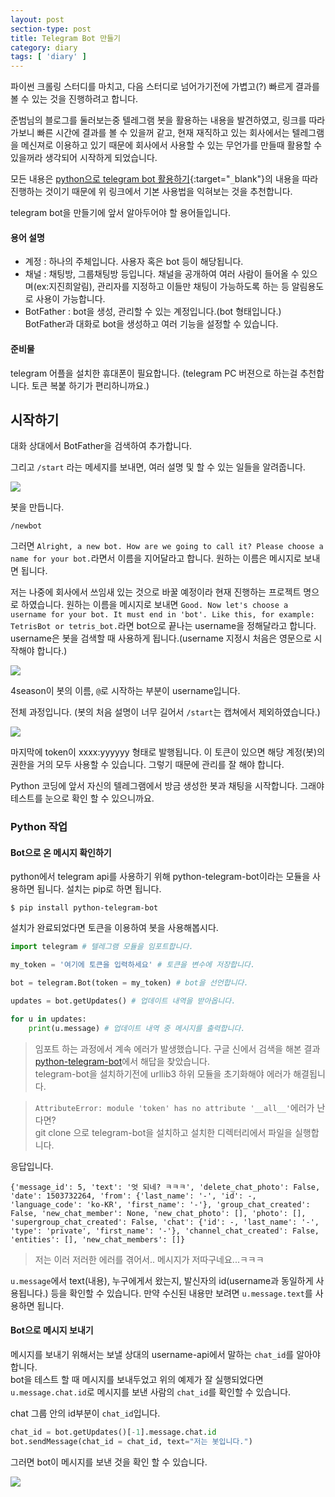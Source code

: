 ```yaml
---
layout: post
section-type: post
title: Telegram Bot 만들기
category: diary
tags: [ 'diary' ]
---
```


파이썬 크롤링 스터디를 마치고, 다음 스터디로 넘어가기전에 가볍고(?) 빠르게 결과를 볼 수 있는 것을 진행하려고 합니다.  

준범님의 블로그를 둘러보는중 텔레그램 봇을 활용하는 내용을 발견하였고, 링크를 따라가보니 빠른 시간에 결과를 볼 수 있을꺼 같고, 현재 재직하고 있는 회사에서는 텔레그램을 메신져로 이용하고 있기 때문에 회사에서 사용할 수 있는 무언가를 만들때 활용할 수 있을꺼라 생각되어 시작하게 되었습니다.

모든 내용은 [python으로 telegram bot 활용하기](https://blog.psangwoo.com/coding/2016/12/08/python-telegram-bot-1.html){:target="`_`blank"}의 내용을 따라 진행하는 것이기 때문에 위 링크에서 기본 사용법을 익혀보는 것을 추천합니다.

telegram bot을 만들기에 앞서 알아두어야 할 용어들입니다.

#### 용어 설명
- 계정 :  하나의 주체입니다. 사용자 혹은 bot 등이 해당됩니다.  
- 채널 : 채팅방, 그룹채팅방 등입니다. 채널을 공개하여 여러 사람이 들어올 수 있으며(ex:지진희알림), 관리자를 지정하고 이들만 채팅이 가능하도록 하는 등 알림용도로 사용이 가능합니다.
- BotFather : bot을 생성, 관리할 수 있는 계정입니다.(bot 형태입니다.)  
BotFather과 대화로 bot을 생성하고 여러 기능을 설정할 수 있습니다.

#### 준비물
telegram 어플을 설치한 휴대폰이 필요합니다. (telegram PC 버젼으로 하는걸 추천합니다. 토큰 복붙 하기가 편리하니까요.)

## 시작하기

대화 상대에서 BotFather을 검색하여 추가합니다.  

그리고 `/start` 라는 메세지를 보내면, 여러 설명 및 할 수 있는 일들을 알려줍니다.

![]({{site.url}}/img/post/diary/telegram/botfather.png)

봇을 만듭니다.

```
/newbot
```

그러면 `Alright, a new bot. How are we going to call it? Please choose a name for your bot.`라면서 이름을 지어달라고 합니다. 원하는 이름은 메시지로 보내면 됩니다.

저는 나중에 회사에서 쓰임새 있는 것으로 바꿀 예정이라 현재 진행하는 프로젝트 명으로 하였습니다. 원하는 이름을 메시지로 보내면 `Good. Now let's choose a username for your bot. It must end in 'bot'. Like this, for example: TetrisBot or tetris_bot.`라면 bot으로 끝나는 username을 정해달라고 합니다.
username은 봇을 검색할 때 사용하게 됩니다.(username 지정시 처음은 영문으로 시작해야 합니다.)

![]({{site.url}}/img/post/diary/telegram/botfather_2.png)

4season이 봇의 이름, `@`로 시작하는 부분이 username입니다.

전체 과정입니다. (봇의 처음 설명이 너무 길어서 `/start`는 캡쳐에서 제외하였습니다.)

![]({{site.url}}/img/post/diary/telegram/botfather_3.png)

마지막에 token이 xxxx:yyyyyy 형태로 발행됩니다. 이 토큰이 있으면 해당 계정(봇)의 권한을 거의 모두 사용할 수 있습니다. 그렇기 때문에 관리를 잘 해야 합니다.  

Python 코딩에 앞서 자신의 텔레그램에서 방금 생성한 봇과 채팅을 시작합니다. 그래야 테스트를 눈으로 확인 할 수 있으니까요.

### Python 작업

#### Bot으로 온 메시지 확인하기

python에서 telegram api를 사용하기 위해 python-telegram-bot이라는 모듈을 사용하면 됩니다. 설치는 pip로 하면 됩니다.

```
$ pip install python-telegram-bot
```
설치가 완료되었다면 토큰을 이용하여 봇을 사용해봅시다.

```python
import telegram # 텔레그램 모듈을 임포트합니다.

my_token = '여기에 토큰을 입력하세요' # 토큰을 변수에 저장합니다.

bot = telegram.Bot(token = my_token) # bot을 선언합니다.

updates = bot.getUpdates() # 업데이트 내역을 받아옵니다.

for u in updates:
    print(u.message) # 업데이트 내역 중 메시지를 출력합니다.
```
> 임포트 하는 과정에서 계속 에러가 발생했습니다.
구글 신에서 검색을 해본 결과 [python-telegram-bot](https://github.com/python-telegram-bot/python-telegram-bot)에서 해답을 찾았습니다.  
telegram-bot을 설치하기전에 urllib3 하위 모듈을 초기화해야 에러가 해결됩니다.

> `AttributeError: module 'token' has no attribute '__all__'`에러가 난다면?  
git clone 으로 telegram-bot을 설치하고 설치한 디렉터리에서 파일을 실행합니다.

응답입니다.

```
{'message_id': 5, 'text': '엇 되네? ㅋㅋㅋ', 'delete_chat_photo': False, 'date': 1503732264, 'from': {'last_name': '-', 'id': -, 'language_code': 'ko-KR', 'first_name': '-'}, 'group_chat_created': False, 'new_chat_member': None, 'new_chat_photo': [], 'photo': [], 'supergroup_chat_created': False, 'chat': {'id': -, 'last_name': '-', 'type': 'private', 'first_name': '-'}, 'channel_chat_created': False, 'entities': [], 'new_chat_members': []}
```
> 저는 이러 저러한 에러를 겪어서.. 메시지가 저따구네요...ㅋㅋㅋ

`u.message`에서 text(내용), 누구에게서 왔는지, 발신자의 id(username과 동일하게 사용됩니다.) 등을 확인할 수 있습니다. 만약 수신된 내용만 보려면 `u.message.text`를 사용하면 됩니다.

#### Bot으로 메시지 보내기

메시지를 보내기 위해서는 보낼 상대의 username-api에서 말하는 `chat_id`를 알아야 합니다.  
bot을 테스트 할 때 메시지를 보내두었고 위의 예제가 잘 실행되었다면 `u.message.chat.id`로 메시지를 보낸 사람의 `chat_id`를 확인할 수 있습니다.

chat 그룹 안의 id부분이 `chat_id`입니다.

```python
chat_id = bot.getUpdates()[-1].message.chat.id
bot.sendMessage(chat_id = chat_id, text="저는 봇입니다.")
```

그러면 bot이 메시지를 보낸 것을 확인 할 수 있습니다.

![]({{site.url}}/img/post/diary/telegram/botfather_4.png)

